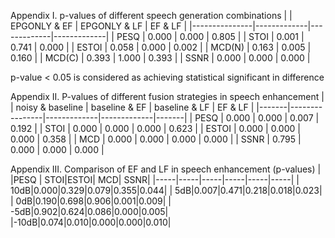 
Appendix I. p-values of different speech generation combinations
|               | EPGONLY & EF  | EPGONLY & LF  | EF & LF       |
|---------------|-------------|-------------|-------------|
| PESQ          | 0.000       | 0.000       | 0.805       |
| STOI          | 0.001       | 0.741       | 0.000       |
| ESTOI         | 0.058       | 0.000       | 0.002       |
| MCD(N)        | 0.163       | 0.005       | 0.160       |
| MCD(C)        | 0.393       | 1.000       | 0.393       |
| SSNR          | 0.000       | 0.000       | 0.000       |

p-value < 0.05 is considered as achieving statistical significant in difference
  
Appendix II. P-values of different fusion strategies in speech enhancement
|       | noisy & baseline | baseline & EF | baseline & LF | EF & LF |
|-------|----------------|-------------|-------------|-------|
| PESQ  | 0.000          | 0.000       | 0.007       | 0.192 |
| STOI  | 0.000          | 0.000       | 0.000       | 0.623 |
| ESTOI | 0.000          | 0.000       | 0.000       | 0.358 |
| MCD   | 0.000          | 0.000       | 0.000       | 0.000 |
| SSNR  | 0.795          | 0.000       | 0.000       | 0.000 |

Appendix III. Comparison of EF and LF in speech enhancement (p-values) 
|     |PESQ | STOI|ESTOI|  MCD| SSNR|
|-----|-----|-----|-----|-----|-----|
| 10dB|0.000|0.329|0.079|0.355|0.044|
|  5dB|0.007|0.471|0.218|0.018|0.023|
|  0dB|0.190|0.698|0.906|0.001|0.009|
| -5dB|0.902|0.624|0.086|0.000|0.005|
|-10dB|0.074|0.010|0.000|0.000|0.010|
